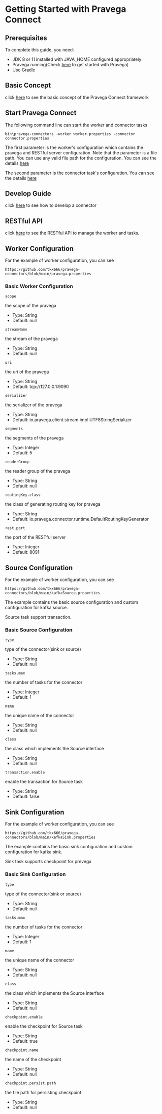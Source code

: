 # Getting Started with Pravega Connect

## Prerequisites
To complete this guide, you need:

* JDK 8 or 11 installed with JAVA_HOME configured appropriately
* Pravega running(Check [here](https://pravega.io/docs/latest/getting-started/) to get started with Pravega)
* Use Gradle

## Basic Concept
click [here](https://github.com/tkx666/pravega-connectors/blob/main/documentations/concept.md) to see the basic concept of the Pravega Connect framework

## Start Pravega Connect 
The following command line can start the worker and connector tasks
```
bin\pravega-connectors -worker worker.properties -connector connector.properties
```

The first parameter is the worker's configuration which contains the pravega and RESTful server configuration. Note that the parameter is a file path. You can use any valid file path for the configuration. You can see the details [here](#worker-configuration)


The second parameter is the connector task's configuration. You can see the details [here](#source-configuration)

## Develop Guide
click [here](https://github.com/tkx666/pravega-connectors/blob/main/documentations/develop-guide.md) to see how to develop a connector

## RESTful API
click [here](https://github.com/tkx666/pravega-connectors/blob/main/documentations/restful-api.md) to see the RESTful API to manage the worker and tasks.

## Worker Configuration
For the example of worker configuration, you can see

```https://github.com/tkx666/pravega-connectors/blob/main/pravega.properties```

### Basic Worker Configuration
`scope`

the scope of the pravega
* Type: String
* Default: null

`streamName`

the stream of the pravega
* Type: String
* Default: null

`uri`

the uri of the pravega
* Type: String
* Default: tcp://127.0.0.1:9090

`serializer`

the serializer of the pravega
* Type: String
* Default: io.pravega.client.stream.impl.UTF8StringSerializer

`segments`

the segments of the pravega
* Type: Integer
* Default: 5

`readerGroup`

the reader group of the pravega
* Type: String
* Default: null

`routingKey.class`

the class of generating routing key for pravega
* Type: String
* Default: io.pravega.connector.runtime.DefaultRoutingKeyGenerator

`rest.port`

the port of the RESTful server
* Type: Integer
* Default: 8091

## Source Configuration
For the example of worker configuration, you can see

```https://github.com/tkx666/pravega-connectors/blob/main/kafkaSource.properties```

The example contains the basic source configuration and custom configuration for kafka source.

Source task support transaction.

### Basic Source Configuration
`type`

type of the connector(sink or source)
* Type: String
* Default: null

`tasks.max`

the number of tasks for the connector
* Type: Integer
* Default: 1

`name`

the unique name of the connector
* Type: String
* Default: null

`class`

the class which implements the Source interface
* Type: String
* Default: null

`transaction.enable`

enable the transaction for Source task
* Type: String
* Default: false

## Sink Configuration
For the example of worker configuration, you can see

```https://github.com/tkx666/pravega-connectors/blob/main/kafkaSink.properties```

The example contains the basic sink configuration and custom configuration for kafka sink.

Sink task supports checkpoint for prevega.

### Basic Sink Configuration
`type`

type of the connector(sink or source)
* Type: String
* Default: null

`tasks.max`

the number of tasks for the connector
* Type: Integer
* Default: 1

`name`

the unique name of the connector
* Type: String
* Default: null

`class`

the class which implements the Source interface
* Type: String
* Default: null

`checkpoint.enable`

enable the checkpoint for Source task
* Type: String
* Default: true

`checkpoint.name`

the name of the checkpoint
* Type: String
* Default: null

`checkpoint.persist.path`

the file path for persisting checkpoint
* Type: String
* Default: null